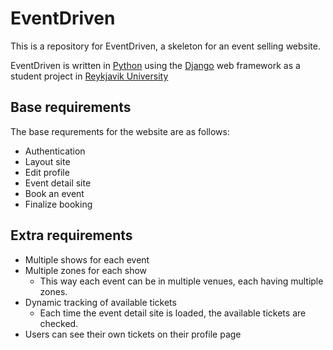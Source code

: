 

# EventDriven
This is a repository for EventDriven, a skeleton for an event selling website.

EventDriven is written in [Python](https://www.python.org/) using the [Django](https://www.djangoproject.com/) web framework as a student project in [Reykjavik University](https://www.ru.is/)
## Base requirements
The base requrements for the website are as follows:
* Authentication
* Layout site
* Edit profile
* Event detail site
* Book an event
* Finalize booking

## Extra requirements
* Multiple shows for each event
* Multiple zones for each show
    * This way each event can be in multiple venues, each having multiple zones.
* Dynamic tracking of available tickets
    * Each time the event detail site is loaded, the available tickets are checked. 
* Users can see their own tickets on their profile page
